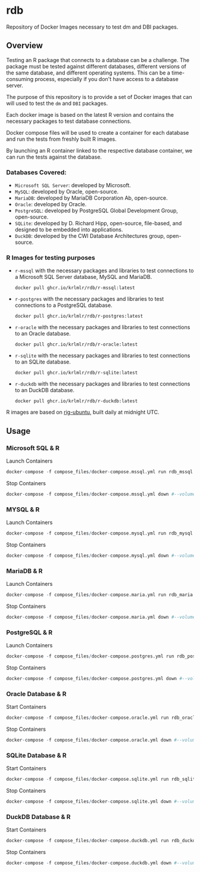 # rdb

Repository of Docker Images necessary to test dm and DBI packages.

## Overview

Testing an R package that connects to a database can be a challenge. The package must be tested against different databases, different versions of the same database, and different operating systems. This can be a time-consuming process, especially if you don't have access to a database server.

The purpose of this repository is to provide a set of Docker images that can will used to test the `dm` and `DBI` packages.

Each docker image is based on the latest R version and contains the necessary packages to test database connections.

Docker compose files will be used to create a container for each database and run the tests from freshly built R images.

By launching an R container linked to the respective database container, we can run the tests against the database.

### Databases Covered:

-   `Microsoft SQL Server`: developed by Microsoft.
-   `MySQL`: developed by Oracle, open-source.
-   `MariaDB`: developed by MariaDB Corporation Ab, open-source.
-   `Oracle`: developed by Oracle.
-   `PostgreSQL`: developed by PostgreSQL Global Development Group, open-source.
-   `SQLite`: developed by D. Richard Hipp, open-source, file-based, and designed to be embedded into applications.
-   `DuckDB`: developed by the CWI Database Architectures group, open-source.

### R Images for testing purposes

-   `r-mssql` with the necessary packages and libraries to test connections to a Microsoft SQL Server database, MySQL and MariaDB.

    ```         
    docker pull ghcr.io/krlmlr/rdb/r-mssql:latest
    ```

-   `r-postgres` with the necessary packages and libraries to test connections to a PostgreSQL database.

    ```         
    docker pull ghcr.io/krlmlr/rdb/r-postgres:latest
    ```

-   `r-oracle` with the necessary packages and libraries to test connections to an Oracle database.

    ```         
    docker pull ghcr.io/krlmlr/rdb/r-oracle:latest
    ```

-   `r-sqlite` with the necessary packages and libraries to test connections to an SQLite database.

    ```         
    docker pull ghcr.io/krlmlr/rdb/r-sqlite:latest
    ```
    
-   `r-duckdb` with the necessary packages and libraries to test connections to an DuckDB database.

    ```         
    docker pull ghcr.io/krlmlr/rdb/r-duckdb:latest
    ```

R images are based on [rig-ubuntu](https://github.com/cynkra/rig-ubuntu/pkgs/container/rig-ubuntu), built daily at midnight UTC.

## Usage

### Microsoft SQL & R

Launch Containers

``` r
docker-compose -f compose_files/docker-compose.mssql.yml run rdb_mssql 
```

Stop Containers

``` r
docker-compose -f compose_files/docker-compose.mssql.yml down #--volumes
```

### MYSQL & R

Launch Containers

``` r
docker-compose -f compose_files/docker-compose.mysql.yml run rdb_mysql 
```

Stop Containers

``` r
docker-compose -f compose_files/docker-compose.mysql.yml down #--volumes
```

### MariaDB & R

Launch Containers

``` r
docker-compose -f compose_files/docker-compose.maria.yml run rdb_maria 
```

Stop Containers

``` r
docker-compose -f compose_files/docker-compose.maria.yml down #--volumes
```

### PostgreSQL & R

Launch Containers

``` r
docker-compose -f compose_files/docker-compose.postgres.yml run rdb_postgres 
```

Stop Containers

``` r
docker-compose -f compose_files/docker-compose.postgres.yml down #--volumes
```

### Oracle Database & R

Start Containers

``` r
docker-compose -f compose_files/docker-compose.oracle.yml run rdb_oracle 
```

Stop Containers

``` r
docker-compose -f compose_files/docker-compose.oracle.yml down #--volumes
```

### SQLite Database & R

Start Containers

``` r
docker-compose -f compose_files/docker-compose.sqlite.yml run rdb_sqlite
```

Stop Containers

``` r
docker-compose -f compose_files/docker-compose.sqlite.yml down #--volumes
```

### DuckDB Database & R

Start Containers

``` r
docker-compose -f compose_files/docker-compose.duckdb.yml run rdb_duckdb
```

Stop Containers

``` r
docker-compose -f compose_files/docker-compose.duckdb.yml down #--volumes
```
